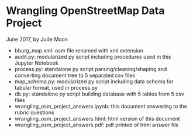 # Wrangling OpenStreetMap Data Project

June 2017, by Jude Moon
- bburg_map.xml: osm file renamed with xml extension
- audit.py: modularized py script including procedures used in this Jupyter Notebook
- process.py: standalone py script parsing/cleaning/shaping and converting document tree to 5 separated csv files
- map_schema.py: modularized py script including data schema for tabular format, used in process.py 
- db.py: standalone py script building database with 5 tables from 5 csv files
- wrangling_osm_project_answers.ipynb: this document answering to the rubric questions
- wrangling_osm_project_answers.html: html version of this document
- wrangling_osm_project_answers.pdf: pdf printed of html answer file
